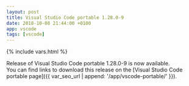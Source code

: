 ```yaml
---
layout: post
title: Visual Studio Code portable 1.28.0-9
date: 2018-10-08 21:44:00 +0100
app: vscode
tags: [vscode]
---
```

{% include vars.html %}

Release of Visual Studio Code portable 1.28.0-9 is now available.<br />
You can find links to download this release on the [Visual Studio Code portable page]({{ var_seo_url | append: '/app/vscode-portable/' }}).